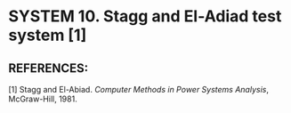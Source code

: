 # SYSTEM 10.	Stagg and El-Adiad test system [1]


## REFERENCES:
[1]	Stagg and El-Abiad. _Computer Methods in Power Systems Analysis_, McGraw-Hill, 1981.
